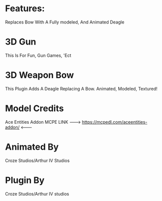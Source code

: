 # Features:

Replaces Bow With A Fully modeled, And Animated Deagle

# 3D Gun
This Is For Fun, Gun Games, 'Ect

# 3D Weapon Bow
This Plugin Adds A Deagle Replacing A Bow.
Animated, Modeled, Textured!

# Model Credits
Ace Entities Addon MCPE
 LINK --->  https://mcpedl.com/aceentities-addon/  <---
 
# Animated By
  Croze Studios/Arthur IV Studios
  
# Plugin By
 Croze Studios/Arthur IV studios
